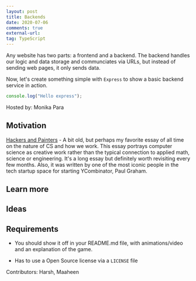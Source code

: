 ```yaml
---
layout: post
title: Backends
date: 2020-07-06
comments: true
external-url:
tag: TypeScript
---
```


<!-- markdownlint-disable MD004 MD009 MD014 MD024 MD040 -->

Any website has two parts: a frontend and a backend. The backend handles our logic and data storage and communciates via URLs, but instead of sending web pages, it only sends data.

Now, let's create something simple with `Express` to show a basic backend service in action.

```ts
console.log("Hello express");
```

Hosted by: Monika Para

## Motivation

[Hackers and Painters](http://www.paulgraham.com/hp.html) - A bit old, but perhaps my favorite essay of all time on the nature of CS and how we work. This essay portrays computer science as creative work rather than the typical connection to applied math, science or engineering. It's a long essay but definitely worth revisiting every few months. Also, it was written by one of the most iconic people in the tech startup space for starting YCombinator, Paul Graham.

## Learn more

## Ideas

## Requirements

* You should show it off in your README.md file, with animations/video and an explanation of the game.
<!-- Game? -->
* Has to use a Open Source license via a `LICENSE` file

Contributors: Harsh, Maaheen
